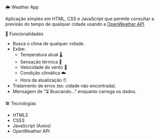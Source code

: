  🌦️ Weather App

Aplicação simples em HTML, CSS e JavaScript que permite consultar a previsão do tempo de qualquer cidade usando a [OpenWeather API](https://openweathermap.org/api).

 🚀 Funcionalidades
- Busca o clima de qualquer cidade.
- Exibe:
  - Temperatura atual 🌡️
  - Sensação térmica 🤒
  - Velocidade do vento 💨
  - Condição climática ☁️
  - Hora da atualização ⏰
- Tratamento de erros (ex: cidade não encontrada).
- Mensagem de "⏳ Buscando..." enquanto carrega os dados.

 🛠️ Tecnologias
- HTML5  
- CSS3  
- JavaScript (Axios)  
- OpenWeather API  
